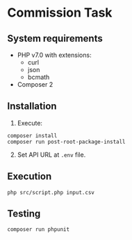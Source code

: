 # Commission Task

## System requirements
* PHP v7.0 with extensions:
  * curl
  * json
  * bcmath
* Composer 2

## Installation
1. Execute:
```shell
composer install
composer run post-root-package-install
```
2. Set API URL at `.env` file.

## Execution
```shell
php src/script.php input.csv
```

## Testing
```shell
composer run phpunit
```
